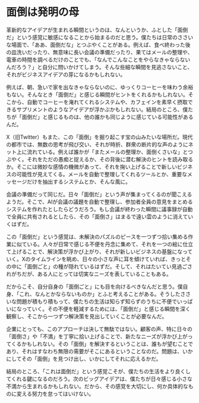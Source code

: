 # 面倒は発明の母

革新的なアイデアが生まれる瞬間というのは、なんというか、ふとした「面倒だ」という感覚に敏感になることから始まるのだと思う。僕たちは日常のささいな場面で、「ああ、面倒だな」とつぶやくことがある。例えば、食べ終わった後の皿洗いだったり、無意味に長い会議の準備だったり、果てはメールの整理や、電車の時間を調べるだけのことでも、「なんでこんなことをやらなきゃならないんだろう？」と自分に問いかけてしまう。そんな些細な瞬間を見逃さないこと、それがビジネスアイデアの芽になるかもしれない。

例えば、朝、急いで家を出なきゃならないのに、ゆっくりコーヒーを味わう余裕もない。そんなとき「面倒だ」と感じる瞬間がヒントをくれるかもしれない。そこから、自動でコーヒーを淹れてくれるシステムや、カフェインを素早く摂取できるサプリメントのようなアイデアが浮かぶかもしれない。結局のところ、僕たちが「面倒だ」と感じるものは、他の誰かも同じように感じている可能性があるんだ。

X（旧Twitter）もまた、この「面倒」を掘り起こす宝の山みたいな場所だ。現代の都市では、無数の思考が飛び交い、それが時折、群衆の断片的な声のようにネット上に流れている。例えば誰かが「またメールの整理か、面倒くさいな」とつぶやく。それをただの愚痴と捉えるか、その背後に潜む解決のヒントを読み取るか。そこには微妙な感情の機微があって、それを掬い上げることで新しいビジネスの可能性が見えてくる。メールを自動で整理してくれるツールとか、重要なメッセージだけを抽出するシステムとか、そんな風に。

会議の準備だって同じだ。日々「面倒だ」という声が集まってくるのが聞こえるようだ。そこで、AIが会議の議題を自動で整理し、参加者全員の意見をまとめるシステムを作れたとしたらどうだろう。もし会議が終わった瞬間に議事録が自動で全員に共有されるとしたら、その「面倒さ」はまるで遠い雲のように消えていくはずだ。

この「面倒だ」という感覚は、未解決のパズルのピースを一つずつ拾い集める作業に似ている。人々が日常で感じる不便を丹念に集めて、それを一つの絵に仕立て上げることで、解決策が浮かび上がり、それが新しいビジネスの基盤になっていく。Xのタイムラインを眺め、日々の小さな声に耳を傾けていれば、きっとその中に「面倒ごと」の種が隠れているはずだ。そして、それはたいてい見過ごされがちだが、ある人にとっては切実なニーズを表していることもある。

だからこそ、自分自身の「面倒ごと」にも目を向けるべきなんだと思う。僕自身、「これ、なんとかならないものか」とふと考えることがある。そうしたささいな問題が積もり積もって、僕たちの生活は知らず知らずのうちに不便でいっぱいになっていく。その不便を軽減するためには、「面倒だ」と感じる瞬間を深く観察し、そこから一つずつ解決策を見出していくことが必要なんだ。

企業にとっても、このアプローチは決して無駄ではない。顧客の声、特に日々の「面倒さ」や「不満」を丁寧に拾い上げることで、新たなニーズが浮かび上がってくるかもしれない。その「面倒」を解決するということは、誰もが望むことであり、それはすなわち無限の需要がそこにあるということなのだ。問題は、いかにしてその「面倒」を見つけ出し、いかにしてそれに応えるかだ。

結局のところ、「これは面倒だ」という感覚こそが、僕たちの生活をより良くしてくれる鍵になるのだろう。次のビッグアイデアは、僕たちが日々感じる小さな不満から生まれるかもしれない。だから、その感覚を大切にし、何か具体的なものに変える努力を怠ってはいけない。